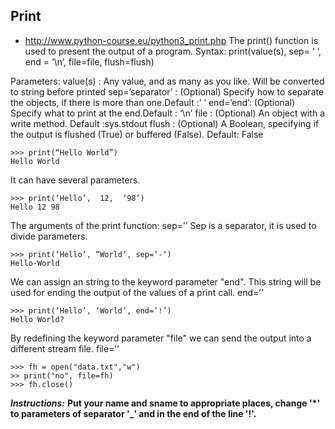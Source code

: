 ## Print
- http://www.python-course.eu/python3_print.php
The print() function is used to present the output of a program.
Syntax: print(value(s), sep= ‘ ‘, end = ‘\n’, file=file, flush=flush)

Parameters:
value(s) : Any value, and as many as you like. Will be converted to string before printed
sep=’separator’ : (Optional) Specify how to separate the objects, if there is more than one.Default :’ ‘
end=’end’: (Optional) Specify what to print at the end.Default : ‘\n’
file : (Optional) An object with a write method. Default :sys.stdout
flush : (Optional) A Boolean, specifying if the output is flushed (True) or buffered (False). Default: False

```
>>> print(“Hello World”)
Hello World
```
It can have several parameters.
```
>>> print(‘Hello’,  12,  ‘98’)
Hello 12 98
```
The arguments of the print function:
sep=’’
Sep is a separator, it is used to divide parameters.
```
>>> print(‘Hello’, “World’, sep=’-‘)
Hello-World
```
We can assign an string to the keyword parameter "end". This string will be used for ending the output of the values of a print call.
end=’’
```
>>> print(‘Hello’, ‘World’, end=’!’)
Hello World?
```
By redefining the keyword parameter "file" we can send the output into a different stream file.
file=’’
```
>>> fh = open("data.txt","w")
>> print("no", file=fh)
>>> fh.close()
```
**_Instructions:_**
**Put your name and sname to appropriate places, change '*' to parameters of separator '_' and in the end of the line '!'.**
